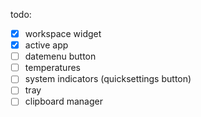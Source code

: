 todo:
- [x] workspace widget
- [x] active app
- [ ] datemenu button
- [ ] temperatures
- [ ] system indicators (quicksettings button)
- [ ] tray
- [ ] clipboard manager
